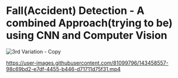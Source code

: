 # Fall(Accident) Detection - A combined Approach(trying to be) using CNN and Computer Vision



![3rd Variation - Copy](https://user-images.githubusercontent.com/81099796/143458444-dd99b287-0da3-434f-aa3d-1d8f05b93a6b.gif)


https://user-images.githubusercontent.com/81099796/143458557-98c69bd2-e7df-4455-b446-d71711d75f31.mp4


